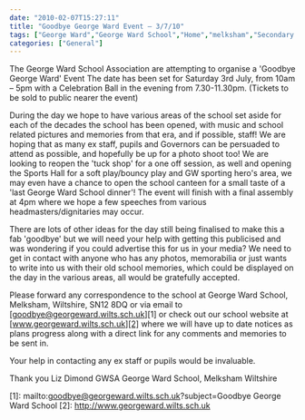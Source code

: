 ```yaml
---
date: "2010-02-07T15:27:11"
title: "Goodbye George Ward Event – 3/7/10"
tags: ["George Ward","George Ward School","Home","melksham","Secondary School"]
categories: ["General"]
---
```


The George Ward School Association are attempting to organise a 'Goodbye George Ward' Event
The date has been set for Saturday 3rd July, from 10am – 5pm with a Celebration Ball in the evening from 7.30-11.30pm. (Tickets to be sold to public nearer the event)

During the day we hope to have various areas of the school set aside for each of the decades the school has been opened, with music and school related pictures and memories from that era, and if possible, staff! We are hoping that as many ex staff, pupils and Governors can be persuaded to attend as possible, and hopefully be up for a photo shoot too!
We are looking to reopen the 'tuck shop' for a one off session, as well and opening the Sports Hall for a soft play/bouncy play and GW sporting hero's area, we may even have a chance to open the school canteen for a small taste of a 'last George Ward School dinner'! The event will finish with a final assembly at 4pm where we hope a few speeches from various headmasters/dignitaries may occur.

There are lots of other ideas for the day still being finalised to make this a fab 'goodbye' but we will need your help with getting this publicised and was wondering if you could advertise this for us in your media? We need to get in contact with anyone who has any photos, memorabilia or just wants to write into us with their old school memories, which could be displayed on the day in the various areas, all would be gratefully accepted.

Please forward any correspondence to the school at George Ward School, Melksham, Wiltshire, SN12 8DQ or via email to [goodbye@georgeward.wilts.sch.uk][1] or check out our school website at [www.georgeward.wilts.sch.uk][2] where we will have up to date notices as plans progress along with a direct link for any comments and memories to be sent in.

Your help in contacting any ex staff or pupils would be invaluable.

Thank you
Liz Dimond
GWSA
George Ward School,
Melksham
Wiltshire

  [1]: mailto:goodbye@georgeward.wilts.sch.uk?subject=Goodbye George Ward School
  [2]: http://www.georgeward.wilts.sch.uk
